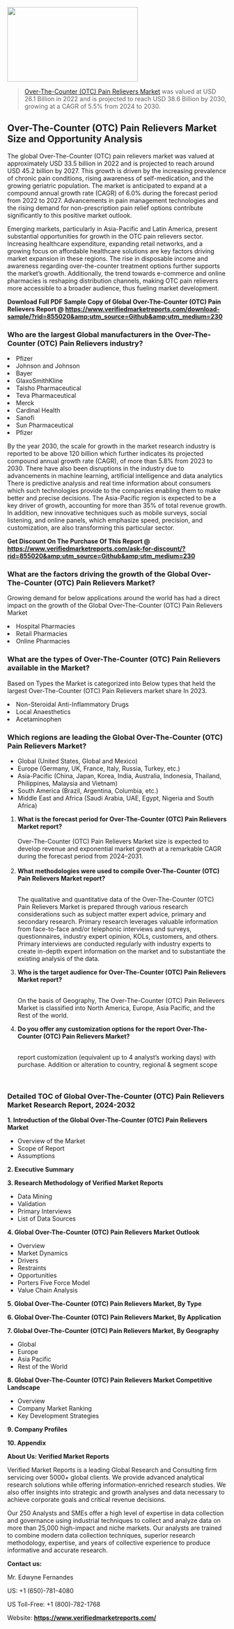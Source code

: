<img src="https://ffe5etoiles.com/wp-content/uploads/2024/12/MST1-300x171.png" alt="" width="300" height="171" class="alignnone size-medium wp-image-20088" /><blockquote><p><p><a href="https://www.verifiedmarketreports.com/download-sample/?rid=855020&utm_source=Github&utm_medium=230" target="_blank">Over-The-Counter (OTC) Pain Relievers Market</a> was valued at USD 26.1 Billion in 2022 and is projected to reach USD 38.6 Billion by 2030, growing at a CAGR of 5.5% from 2024 to 2030.</p></blockquote><p><h2>Over-The-Counter (OTC) Pain Relievers Market Size and Opportunity Analysis</h2><p>The global Over-The-Counter (OTC) pain relievers market was valued at approximately USD 33.5 billion in 2022 and is projected to reach around USD 45.2 billion by 2027. This growth is driven by the increasing prevalence of chronic pain conditions, rising awareness of self-medication, and the growing geriatric population. The market is anticipated to expand at a compound annual growth rate (CAGR) of 6.0% during the forecast period from 2022 to 2027. Advancements in pain management technologies and the rising demand for non-prescription pain relief options contribute significantly to this positive market outlook.</p><p>Emerging markets, particularly in Asia-Pacific and Latin America, present substantial opportunities for growth in the OTC pain relievers sector. Increasing healthcare expenditure, expanding retail networks, and a growing focus on affordable healthcare solutions are key factors driving market expansion in these regions. The rise in disposable income and awareness regarding over-the-counter treatment options further supports the market’s growth. Additionally, the trend towards e-commerce and online pharmacies is reshaping distribution channels, making OTC pain relievers more accessible to a broader audience, thus fueling market development.</p></p><p class=""><strong>Download Full PDF Sample Copy of Global Over-The-Counter (OTC) Pain Relievers Report @ <a href="https://www.verifiedmarketreports.com/download-sample/?rid=855020&amp;utm_source=Github&amp;utm_medium=230" target="_blank">https://www.verifiedmarketreports.com/download-sample/?rid=855020&amp;utm_source=Github&amp;utm_medium=230</a></strong></p><h3 id="" class="">Who are the largest Global manufacturers in the Over-The-Counter (OTC) Pain Relievers industry?</h3><p><li>Pfizer</li><li> Johnson and Johnson</li><li> Bayer</li><li> GlaxoSmithKline</li><li> Taisho Pharmaceutical</li><li> Teva Pharmaceutical</li><li> Merck</li><li> Cardinal Health</li><li> Sanofi</li><li> Sun Pharmaceutical</li><li> Pfizer</li></p><div class=""><div class="" dir="" data-message-author-role="" data-message-id="" data-message-model-slug=""><div class=""><div class=""><div class=""><div class="" dir="" data-message-author-role="" data-message-id="" data-message-model-slug=""><div class=""><div class=""><p>By the year 2030, the scale for growth in the market research industry is reported to be above 120 billion which further indicates its projected compound annual growth rate (CAGR), of more than 5.8% from 2023 to 2030. There have also been disruptions in the industry due to advancements in machine learning, artificial intelligence and data analytics There is predictive analysis and real time information about consumers which such technologies provide to the companies enabling them to make better and precise decisions. The Asia-Pacific region is expected to be a key driver of growth, accounting for more than 35% of total revenue growth. In addition, new innovative techniques such as mobile surveys, social listening, and online panels, which emphasize speed, precision, and customization, are also transforming this particular sector.</p><p><strong>Get Discount On The Purchase Of This Report @&nbsp; <a href="https://www.verifiedmarketreports.com/ask-for-discount/?rid=855020&amp;utm_source=Github&amp;utm_medium=230" target="_blank">https://www.verifiedmarketreports.com/ask-for-discount/?rid=855020&amp;utm_source=Github&amp;utm_medium=230</a></strong></p></div></div></div></div></div></div></div></div><h3 id="" class="">What are the factors driving the growth of the Global Over-The-Counter (OTC) Pain Relievers Market?</h3><p id="" class="">Growing demand for below applications around the world has had a direct impact on the growth of the Global Over-The-Counter (OTC) Pain Relievers Market</p><p id="" class=""><li>Hospital Pharmacies</li><li> Retail Pharmacies</li><li> Online Pharmacies</li></p><h3 id="" class="">What are the types of Over-The-Counter (OTC) Pain Relievers available in the Market?</h3><p id="" class="">Based on Types the Market is categorized into Below types that held the largest Over-The-Counter (OTC) Pain Relievers market share In 2023.</p><p id="" class=""><li>Non-Steroidal Anti-Inflammatory Drugs</li><li> Local Anaesthetics</li><li> Acetaminophen</li></p><h3 id="" class="">Which regions are leading the Global Over-The-Counter (OTC) Pain Relievers Market?</h3><ul><li>Global (United States, Global and Mexico)</li><li>Europe (Germany, UK, France, Italy, Russia, Turkey, etc.)</li><li>Asia-Pacific (China, Japan, Korea, India, Australia, Indonesia, Thailand, Philippines, Malaysia and Vietnam)</li><li>South America (Brazil, Argentina, Columbia, etc.)</li><li>Middle East and Africa (Saudi Arabia, UAE, Egypt, Nigeria and South Africa)</li></ul><p><ol><li><strong>What is the forecast period for Over-The-Counter (OTC) Pain Relievers Market report?<br /></strong><br /><span data-sheets-root="1" data-sheets-value="{&quot;1&quot;:2,&quot;2&quot;:&quot;XXXX size is expected to develop revenue and exponential market growth at a remarkable CAGR during the forecast period from 2024&ndash;2030.&quot;}" data-sheets-userformat="{&quot;2&quot;:12674,&quot;4&quot;:{&quot;1&quot;:2,&quot;2&quot;:16776960},&quot;10&quot;:2,&quot;11&quot;:0,&quot;15&quot;:&quot;Arial&quot;,&quot;16&quot;:12}">Over-The-Counter (OTC) Pain Relievers Market size is expected to develop revenue and exponential market growth at a remarkable CAGR during the forecast period from 2024&ndash;2031.</span><br /><br /></li><li><strong>What methodologies were used to compile Over-The-Counter (OTC) Pain Relievers Market report?<br /><br /></strong><p>The qualitative and quantitative data of the&nbsp;Over-The-Counter (OTC) Pain Relievers Market is prepared through various research considerations such as subject matter expert advice, primary and secondary research. Primary research leverages valuable information from face-to-face and/or telephonic interviews and surveys, questionnaires, industry expert opinion, KOLs, customers, and others. Primary interviews are conducted regularly with industry experts to create in-depth expert information on the market and to substantiate the existing analysis of the data.&nbsp;</p></li><li><strong>Who is the target audience for Over-The-Counter (OTC) Pain Relievers Market report?<br /><br /></strong><p>On the basis of Geography, The&nbsp;Over-The-Counter (OTC) Pain Relievers Market is classified into North America, Europe, Asia Pacific, and the Rest of the world.</p></li><li><strong>Do you offer any customization options for the report Over-The-Counter (OTC) Pain Relievers Market?<br /><br /></strong><p>report customization (equivalent up to 4 analyst&rsquo;s working days) with purchase. Addition or alteration to country, regional &amp; segment scope</p><p>&nbsp;</p></li></ol></p><h3 id="" class="">Detailed TOC of Global Over-The-Counter (OTC) Pain Relievers Market Research Report, 2024-2032</h3><p id="" class=""><strong>1. Introduction of the Global Over-The-Counter (OTC) Pain Relievers Market</strong></p><ul><li>Overview of the Market</li><li>Scope of Report</li><li>Assumptions</li></ul><p id="" class=""><strong>2. Executive Summary</strong></p><p id="" class=""><strong>3. Research Methodology of&nbsp;Verified Market Reports</strong></p><ul><li>Data Mining</li><li>Validation</li><li>Primary Interviews</li><li>List of Data Sources</li></ul><p id="" class=""><strong>4. Global Over-The-Counter (OTC) Pain Relievers Market Outlook</strong></p><ul><li>Overview</li><li>Market Dynamics</li><li>Drivers</li><li>Restraints</li><li>Opportunities</li><li>Porters Five Force Model</li><li>Value Chain Analysis</li></ul><p id="" class=""><strong>5. Global Over-The-Counter (OTC) Pain Relievers Market, By&nbsp;Type</strong></p><p id="" class=""><strong>6. Global Over-The-Counter (OTC) Pain Relievers Market, By Application</strong></p><p id="" class=""><strong>7. Global Over-The-Counter (OTC) Pain Relievers Market, By Geography</strong></p><ul><li>Global</li><li>Europe</li><li>Asia Pacific</li><li>Rest of the World</li></ul><p id="" class=""><strong>8. Global Over-The-Counter (OTC) Pain Relievers Market Competitive Landscape</strong></p><ul><li>Overview</li><li>Company Market Ranking</li><li>Key Development Strategies</li></ul><p id="" class=""><strong>9. Company Profiles</strong></p><p id="" class=""><strong>10. Appendix</strong></p><p id="" class=""><strong>About Us: Verified Market Reports</strong></p><p id="" class="">Verified Market Reports is a leading Global Research and Consulting firm servicing over 5000+ global clients. We provide advanced analytical research solutions while offering information-enriched research studies. We also offer insights into strategic and growth analyses and data necessary to achieve corporate goals and critical revenue decisions.</p><p id="" class="">Our 250 Analysts and SMEs offer a high level of expertise in data collection and governance using industrial techniques to collect and analyze data on more than 25,000 high-impact and niche markets. Our analysts are trained to combine modern data collection techniques, superior research methodology, expertise, and years of collective experience to produce informative and accurate research.</p><p id="" class=""><strong>Contact us:</strong></p><p id="" class="">Mr. Edwyne Fernandes</p><p id="" class="">US: +1 (650)-781-4080</p><p id="" class="">US Toll-Free: +1 (800)-782-1768</p><p id="" class="">Website: <a target="" data-test-app-aware-link=""><strong>https://www.verifiedmarketreports.com/</strong></a></p>
